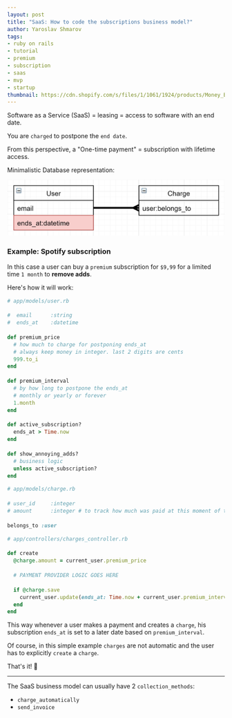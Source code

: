 ```yaml
---
layout: post
title: "SaaS: How to code the subscriptions business model?"
author: Yaroslav Shmarov
tags: 
- ruby on rails
- tutorial
- premium
- subscription
- saas
- mvp
- startup
thumbnail: https://cdn.shopify.com/s/files/1/1061/1924/products/Money_Bag_Emoji_grande.png?v=1571606064
---
```


Software as a Service (SaaS) = leasing = access to software with an end date.

You are `charged` to postpone the `end date`.

From this perspective, a "One-time payment" = subscription with lifetime access.

Minimalistic Database representation:

![subscription-uml-1](/assets/2020-11-23-how-to-code-the-subscription-business-model-saas-service-as-a-service/subscription-uml-1.png)

### Example: Spotify subscription

In this case a user can buy a  `premium` subscription for `$9,99` for a limited time `1 month` to **remove adds**.

Here's how it will work:

```ruby
# app/models/user.rb

#  email      :string
#  ends_at    :datetime

def premium_price
  # how much to charge for postponing ends_at
  # always keep money in integer. last 2 digits are cents
  999.to_i 
end

def premium_interval
  # by how long to postpone the ends_at
  # monthly or yearly or forever
  1.month 
end

def active_subscription?
  ends_at > Time.now
end

def show_annoying_adds?
  # business logic
  unless active_subscription?
end
```

```ruby
# app/models/charge.rb

# user_id     :integer
# amount      :integer # to track how much was paid at this moment of time

belongs_to :user
```

```ruby
# app/controllers/charges_controller.rb

def create
  @charge.amount = current_user.premium_price

  # PAYMENT PROVIDER LOGIC GOES HERE

  if @charge.save
    current_user.update(ends_at: Time.now + current_user.premium_interval)
  end
end
```

This way whenever a user makes a payment and creates a `charge`, 
his subscription `ends_at` is set to a later date based on `premium_interval`.

Of course, in this simple example `charges` are not automatic and the user has to explicitly `create` a `charge`.

That's it! 🤠

****

The SaaS business model can usually have 2 `collection_methods`:
* `charge_automatically` 
* `send_invoice` 
